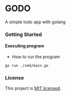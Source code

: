 # GODO

A simple todo app with golang

### Getting Started

#### Executing program

* How to run the program

```
go run ./cmd/main.go
```

### License

This project is [MIT licensed](http://opensource.org/licenses/MIT).
